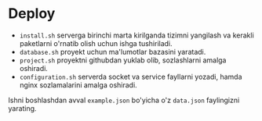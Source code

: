 # Deploy

* `install.sh` serverga birinchi marta kirilganda tizimni yangilash va kerakli paketlarni o'rnatib olish uchun ishga
  tushiriladi.
* `database.sh` proyekt uchun ma'lumotlar bazasini yaratadi.
* `project.sh` proyektni githubdan yuklab olib, sozlashlarni amalga oshiradi.
* `configuration.sh` serverda socket va service fayllarni yozadi, hamda nginx sozlamalarini amalga oshiradi.

Ishni boshlashdan avval `example.json` bo'yicha o'z `data.json` faylingizni yarating.
